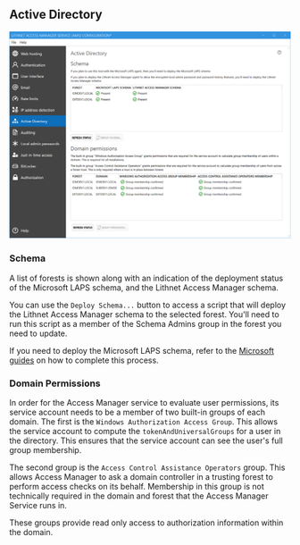 ## Active Directory

![](images/ui-page-activedirectory.png)

### Schema
A list of forests is shown along with an indication of the deployment status of the Microsoft LAPS schema, and the Lithnet Access Manager schema.

You can use the `Deploy Schema...` button to access a script that will deploy the Lithnet Access Manager schema to the selected forest. You'll need to run this script as a member of the Schema Admins group in the forest you need to update.

If you need to deploy the Microsoft LAPS schema, refer to the [Microsoft guides](https://aka.ms/laps) on how to complete this process.

### Domain Permissions
In order for the Access Manager service to evaluate user permissions, its service account needs to be a member of two built-in groups of each domain. The first is the `Windows Authorization Access Group`. This allows the service account to compute the `tokenAndUniversalGroups` for a user in the directory. This ensures that the service account can see the user's full group membership.

The second group is the `Access Control Assistance Operators` group. This allows Access Manager to ask a domain controller in a trusting forest to perform access checks on its behalf. Membership in this group is not technically required in the domain and forest that the Access Manager Service runs in.

These groups provide read only access to authorization information within the domain.